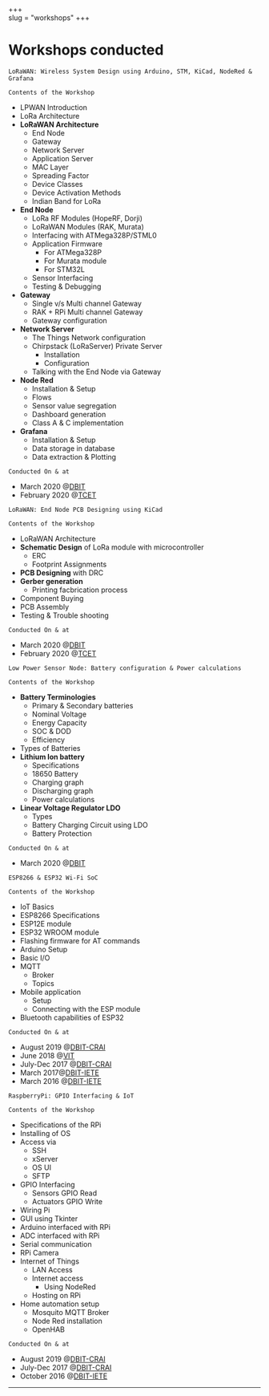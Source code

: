 +++   
slug = "workshops" 
+++
# Workshops conducted
```
LoRaWAN: Wireless System Design using Arduino, STM, KiCad, NodeRed & Grafana
```

``` Contents of the Workshop ```
- LPWAN Introduction
- LoRa Architecture
- **LoRaWAN Architecture**
  - End Node
  - Gateway
  - Network Server
  - Application Server
  - MAC Layer
  - Spreading Factor
  - Device Classes
  - Device Activation Methods
  - Indian Band for LoRa
- **End Node**
  - LoRa RF Modules (HopeRF, Dorji)
  - LoRaWAN Modules (RAK, Murata)
  - Interfacing with ATMega328P/STML0
  - Application Firmware
    - For ATMega328P
    - For Murata module
    - For STM32L
  - Sensor Interfacing
  - Testing & Debugging
- **Gateway**
  - Single v/s Multi channel Gateway
  - RAK + RPi Multi channel Gateway
  - Gateway configuration
- **Network Server**
  - The Things Network configuration
  - Chirpstack (LoRaServer) Private Server
    - Installation
    - Configuration
  - Talking with the End Node via Gateway
- **Node Red**
  - Installation & Setup
  - Flows
  - Sensor value segregation
  - Dashboard generation
  - Class A & C implementation
- **Grafana**
  - Installation & Setup
  - Data storage in database
  - Data extraction & Plotting

``` Conducted On & at ```
- March 2020 @[DBIT](https://www.dbit.in)
- February 2020 @[TCET](https://www.tcetmumbai.in)


```
LoRaWAN: End Node PCB Designing using KiCad
```

``` Contents of the Workshop ```
- LoRaWAN Architecture
- **Schematic Design** of LoRa module with microcontroller
  - ERC
  - Footprint Assignments
- **PCB Designing** with DRC
- **Gerber generation**
  - Printing facbrication process
- Component Buying
- PCB Assembly
- Testing & Trouble shooting

``` Conducted On & at ```
- March 2020 @[DBIT](https://www.dbit.in)
- February 2020 @[TCET](https://www.tcetmumbai.in)
      
```
Low Power Sensor Node: Battery configuration & Power calculations
```

``` Contents of the Workshop ```
- **Battery Terminologies**
  - Primary & Secondary batteries
  - Nominal Voltage
  - Energy Capacity
  - SOC & DOD
  - Efficiency 
- Types of Batteries
- **Lithium Ion battery**
  - Specifications
  - 18650 Battery
  - Charging graph
  - Discharging graph 
  - Power calculations
- **Linear Voltage Regulator LDO**
  - Types
  - Battery Charging Circuit using LDO
  - Battery Protection

``` Conducted On & at ```
- March 2020 @[DBIT](https://www.dbit.in)

 ```
ESP8266 & ESP32 Wi-Fi SoC
```

``` Contents of the Workshop ```
- IoT Basics
- ESP8266 Specifications
- ESP12E module
- ESP32 WROOM module
- Flashing firmware for AT commands
- Arduino Setup
- Basic I/O 
- MQTT
  - Broker
  - Topics 
- Mobile application
  - Setup 
  - Connecting with the ESP module
- Bluetooth capabilities of ESP32

``` Conducted On & at ```
- August 2019 @[DBIT-CRAI](https://www.dbit.in)
- June 2018 @[VIT](vit.ac.in) 
- July-Dec 2017 @[DBIT-CRAI](https://www.dbit.in)
- March 2017@[DBIT-IETE](http://iete.dbit.in/)
- March 2016 @[DBIT-IETE](http://iete.dbit.in/)


 ```
RaspberryPi: GPIO Interfacing & IoT
```

``` Contents of the Workshop ```
- Specifications of the RPi
- Installing of OS
- Access via
  - SSH
  - xServer
  - OS UI
  - SFTP
- GPIO Interfacing
  - Sensors GPIO Read
  - Actuators GPIO Write
- Wiring Pi
- GUI using Tkinter
- Arduino interfaced with RPi
- ADC interfaced with RPi
- Serial communication
- RPi Camera
- Internet of Things
  - LAN Access
  - Internet access
    - Using NodeRed
  - Hosting on RPi
- Home automation setup
  - Mosquito MQTT Broker
  - Node Red installation
  - OpenHAB

``` Conducted On & at ```
- August 2019 @[DBIT-CRAI](https://www.dbit.in) 
- July-Dec 2017 @[DBIT-CRAI](https://www.dbit.in) 
- October 2016 @[DBIT-IETE](http://iete.dbit.in/)

---
